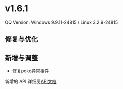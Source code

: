 # v1.6.1

QQ Version: Windows 9.9.11-24815 / Linux 3.2.9-24815

## 修复与优化


## 新增与调整
* 修复poke异常事件

新增的 API 详细见[API文档](https://napneko.github.io/zh-CN/develop/extends_api)
